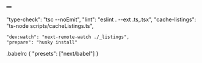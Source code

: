 # \_

"type-check": "tsc --noEmit",
"lint": "eslint . --ext .ts,.tsx",
"cache-listings": "ts-node scripts/cacheListings.ts",

    "dev:watch": "next-remote-watch ./_listings",
    "prepare": "husky install"

.babelrc
{
"presets": ["next/babel"]
}
